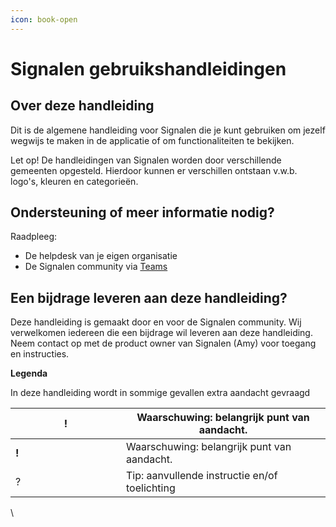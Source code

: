 ```yaml
---
icon: book-open
---
```


# Signalen gebruikshandleidingen

## **Over deze handleiding**

Dit is de algemene handleiding voor Signalen die je kunt gebruiken om jezelf wegwijs te maken in de applicatie of om functionaliteiten te bekijken.

Let op! De handleidingen van Signalen worden door verschillende gemeenten opgesteld. Hierdoor kunnen er verschillen ontstaan v.w.b. logo's, kleuren en categorieën.

## **Ondersteuning of meer informatie nodig?**

Raadpleeg:

* De helpdesk van je eigen organisatie
* De Signalen community via [Teams](https://teams.microsoft.com/l/channel/19%3a9cd27746aade44f295e71dffab8b21fa%40thread.skype/Algemeen?groupId=ff7bed6c-315b-4c6f-bc81-2ee2e8d4d868\&tenantId=6ef029ab-3fd7-4d98-9b0e-d1f5fedea6d1)

## **Een bijdrage leveren aan deze handleiding?**

Deze handleiding is gemaakt door en voor de Signalen community. Wij verwelkomen iedereen die een bijdrage wil leveren aan deze handleiding. Neem contact op met de product owner van Signalen (Amy) voor toegang en instructies.&#x20;

**Legenda**

In deze handleiding wordt in sommige gevallen extra aandacht gevraagd

<table data-header-hidden><thead><tr><th width="161"> !</th><th>Waarschuwing: belangrijk punt van aandacht.</th></tr></thead><tbody><tr><td> <strong>!</strong></td><td>Waarschuwing: belangrijk punt van aandacht.</td></tr><tr><td> ?</td><td>Tip: aanvullende instructie en/of toelichting</td></tr></tbody></table>

\
